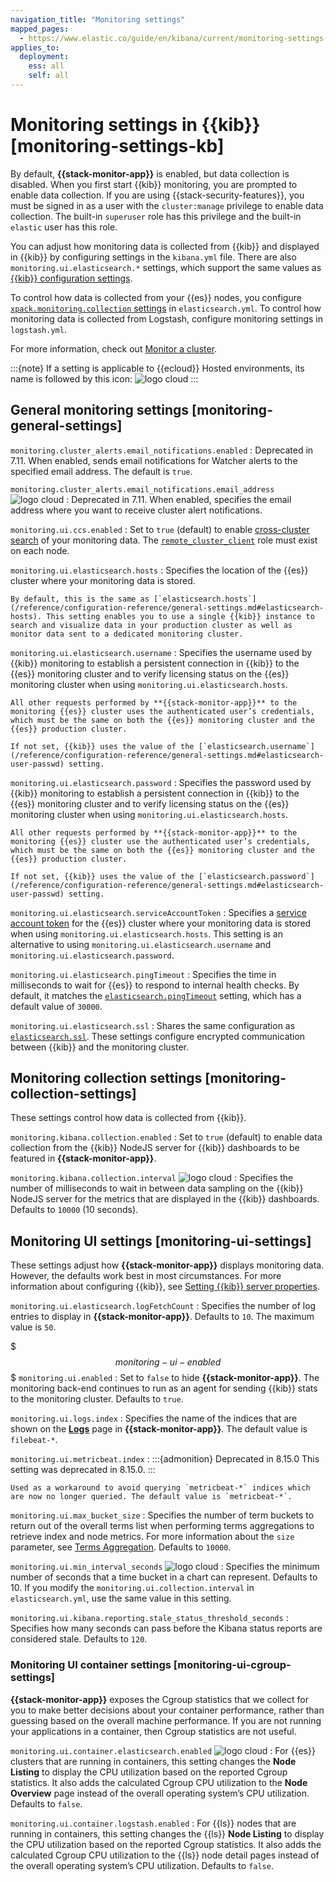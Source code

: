 ```yaml
---
navigation_title: "Monitoring settings"
mapped_pages:
  - https://www.elastic.co/guide/en/kibana/current/monitoring-settings-kb.html
applies_to:
  deployment:
    ess: all
    self: all
---
```


# Monitoring settings in {{kib}} [monitoring-settings-kb]

By default, **{{stack-monitor-app}}** is enabled, but data collection is disabled. When you first start {{kib}} monitoring, you are prompted to enable data collection. If you are using {{stack-security-features}}, you must be signed in as a user with the `cluster:manage` privilege to enable data collection. The built-in `superuser` role has this privilege and the built-in `elastic` user has this role.

You can adjust how monitoring data is collected from {{kib}} and displayed in {{kib}} by configuring settings in the `kibana.yml` file. There are also `monitoring.ui.elasticsearch.*` settings, which support the same values as [{{kib}} configuration settings](/reference/configuration-reference/general-settings.md).

To control how data is collected from your {{es}} nodes, you configure [`xpack.monitoring.collection` settings](elasticsearch://reference/elasticsearch/configuration-reference/monitoring-settings.md) in `elasticsearch.yml`. To control how monitoring data is collected from Logstash, configure monitoring settings in `logstash.yml`.

For more information, check out [Monitor a cluster](docs-content://deploy-manage/monitor.md).

:::{note}
If a setting is applicable to {{ecloud}} Hosted environments, its name is followed by this icon: ![logo cloud](https://doc-icons.s3.us-east-2.amazonaws.com/logo_cloud.svg "Supported on Elastic Cloud Hosted")
:::

## General monitoring settings [monitoring-general-settings]

`monitoring.cluster_alerts.email_notifications.enabled`
:   Deprecated in 7.11. When enabled, sends email notifications for Watcher alerts to the specified email address. The default is `true`.

`monitoring.cluster_alerts.email_notifications.email_address` ![logo cloud](https://doc-icons.s3.us-east-2.amazonaws.com/logo_cloud.svg "Supported on {{ess}}")
:   Deprecated in 7.11. When enabled, specifies the email address where you want to receive cluster alert notifications.

`monitoring.ui.ccs.enabled`
:   Set to `true` (default) to enable [cross-cluster search](docs-content://solutions/search/cross-cluster-search.md) of your monitoring data. The [`remote_cluster_client`](docs-content://deploy-manage/remote-clusters/remote-clusters-settings.md) role must exist on each node.

`monitoring.ui.elasticsearch.hosts`
:   Specifies the location of the {{es}} cluster where your monitoring data is stored.

    By default, this is the same as [`elasticsearch.hosts`](/reference/configuration-reference/general-settings.md#elasticsearch-hosts). This setting enables you to use a single {{kib}} instance to search and visualize data in your production cluster as well as monitor data sent to a dedicated monitoring cluster.


`monitoring.ui.elasticsearch.username`
:   Specifies the username used by {{kib}} monitoring to establish a persistent connection in {{kib}} to the {{es}} monitoring cluster and to verify licensing status on the {{es}} monitoring cluster when using `monitoring.ui.elasticsearch.hosts`.

    All other requests performed by **{{stack-monitor-app}}** to the monitoring {{es}} cluster uses the authenticated user’s credentials, which must be the same on both the {{es}} monitoring cluster and the {{es}} production cluster.

    If not set, {{kib}} uses the value of the [`elasticsearch.username`](/reference/configuration-reference/general-settings.md#elasticsearch-user-passwd) setting.


`monitoring.ui.elasticsearch.password`
:   Specifies the password used by {{kib}} monitoring to establish a persistent connection in {{kib}}  to the {{es}} monitoring cluster and to verify licensing status on the {{es}} monitoring cluster when using `monitoring.ui.elasticsearch.hosts`.

    All other requests performed by **{{stack-monitor-app}}** to the monitoring {{es}} cluster use the authenticated user’s credentials, which must be the same on both the {{es}} monitoring cluster and the {{es}} production cluster.

    If not set, {{kib}} uses the value of the [`elasticsearch.password`](/reference/configuration-reference/general-settings.md#elasticsearch-user-passwd) setting.


`monitoring.ui.elasticsearch.serviceAccountToken`
:   Specifies a [service account token](https://www.elastic.co/docs/api/doc/elasticsearch/operation/operation-security-create-service-token) for the {{es}} cluster where your monitoring data is stored when using `monitoring.ui.elasticsearch.hosts`.  This setting is an alternative to using `monitoring.ui.elasticsearch.username` and `monitoring.ui.elasticsearch.password`.

`monitoring.ui.elasticsearch.pingTimeout`
:   Specifies the time in milliseconds to wait for {{es}} to respond to internal health checks. By default, it matches the [`elasticsearch.pingTimeout`](/reference/configuration-reference/general-settings.md#elasticsearch-pingTimeout) setting, which has a default value of `30000`.

`monitoring.ui.elasticsearch.ssl`
:   Shares the same configuration as [`elasticsearch.ssl`](/reference/configuration-reference/general-settings.md#elasticsearch-ssl-cert-key). These settings configure encrypted communication between {{kib}} and the monitoring cluster.


## Monitoring collection settings [monitoring-collection-settings]

These settings control how data is collected from {{kib}}.

`monitoring.kibana.collection.enabled`
:   Set to `true` (default) to enable data collection from the {{kib}} NodeJS server for {{kib}} dashboards to be featured in **{{stack-monitor-app}}**.

`monitoring.kibana.collection.interval` ![logo cloud](https://doc-icons.s3.us-east-2.amazonaws.com/logo_cloud.svg "Supported on {{ess}}")
:   Specifies the number of milliseconds to wait in between data sampling on the {{kib}} NodeJS server for the metrics that are displayed in the {{kib}} dashboards. Defaults to `10000` (10 seconds).


## Monitoring UI settings [monitoring-ui-settings]

These settings adjust how **{{stack-monitor-app}}** displays monitoring data. However, the defaults work best in most circumstances. For more information about configuring {{kib}}, see [Setting {{kib}} server properties](/reference/configuration-reference/general-settings.md).

`monitoring.ui.elasticsearch.logFetchCount`
:   Specifies the number of log entries to display in **{{stack-monitor-app}}**. Defaults to `10`. The maximum value is `50`.

$$$monitoring-ui-enabled$$$ `monitoring.ui.enabled`
:   Set to `false` to hide **{{stack-monitor-app}}**. The monitoring back-end continues to run as an agent for sending {{kib}} stats to the monitoring cluster. Defaults to `true`.

`monitoring.ui.logs.index`
:   Specifies the name of the indices that are shown on the [**Logs**](docs-content://deploy-manage/monitor/monitoring-data/elasticsearch-metrics.md#logs-monitor-page) page in **{{stack-monitor-app}}**. The default value is `filebeat-*`.

`monitoring.ui.metricbeat.index`
:   :::{admonition} Deprecated in 8.15.0
    This setting was deprecated in 8.15.0.
    :::

    Used as a workaround to avoid querying `metricbeat-*` indices which are now no longer queried. The default value is `metricbeat-*`.

`monitoring.ui.max_bucket_size`
:   Specifies the number of term buckets to return out of the overall terms list when performing terms aggregations to retrieve index and node metrics. For more information about the `size` parameter, see [Terms Aggregation](elasticsearch://reference/aggregations/search-aggregations-bucket-terms-aggregation.md#search-aggregations-bucket-terms-aggregation-size). Defaults to `10000`.

`monitoring.ui.min_interval_seconds` ![logo cloud](https://doc-icons.s3.us-east-2.amazonaws.com/logo_cloud.svg "Supported on {{ess}}")
:   Specifies the minimum number of seconds that a time bucket in a chart can represent. Defaults to 10. If you modify the `monitoring.ui.collection.interval` in `elasticsearch.yml`, use the same value in this setting.

`monitoring.ui.kibana.reporting.stale_status_threshold_seconds`
:   Specifies how many seconds can pass before the Kibana status reports are considered stale. Defaults to `120`.


### Monitoring UI container settings [monitoring-ui-cgroup-settings]

**{{stack-monitor-app}}** exposes the Cgroup statistics that we collect for you to make better decisions about your container performance, rather than guessing based on the overall machine performance. If you are not running your applications in a container, then Cgroup statistics are not useful.

`monitoring.ui.container.elasticsearch.enabled` ![logo cloud](https://doc-icons.s3.us-east-2.amazonaws.com/logo_cloud.svg "Supported on {{ess}}")
:   For {{es}} clusters that are running in containers, this setting changes the **Node Listing** to display the CPU utilization based on the reported Cgroup statistics. It also adds the calculated Cgroup CPU utilization to the **Node Overview** page instead of the overall operating system’s CPU utilization. Defaults to `false`.

`monitoring.ui.container.logstash.enabled`
:   For {{ls}} nodes that are running in containers, this setting changes the {{ls}} **Node Listing** to display the CPU utilization based on the reported Cgroup statistics. It also adds the calculated Cgroup CPU utilization to the {{ls}} node detail pages instead of the overall operating system’s CPU utilization. Defaults to `false`.

